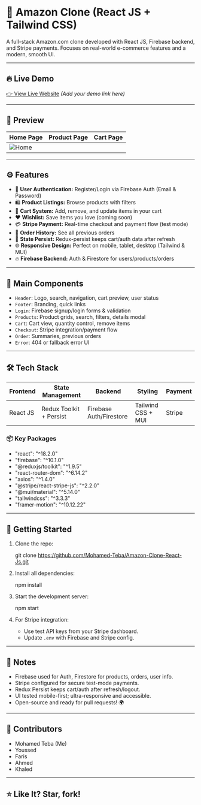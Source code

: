 # 🛒 Amazon Clone (React JS + Tailwind CSS)

A full-stack Amazon.com clone developed with React JS, Firebase backend, and Stripe payments. Focuses on real-world e-commerce features and a modern, smooth UI.

---

## 🔥 Live Demo

[👉 View Live Website](#) *(Add your demo link here)*

---

## 📸 Preview

| Home Page | Product Page | Cart Page |
|-----------|--------------|-----------|
|![Home](./public/screenShot.png) |

---

## ⚙ Features

- 🔐 **User Authentication:** Register/Login via Firebase Auth (Email & Password)
- 🛍 **Product Listings:** Browse products with filters
- 🛒 **Cart System:** Add, remove, and update items in your cart
- ❤ **Wishlist:** Save items you love (coming soon)
- 💳 **Stripe Payment:** Real-time checkout and payment flow (test mode)
- 🧾 **Order History:** See all previous orders
- 🔄 **State Persist:** Redux-persist keeps cart/auth data after refresh
- 🌐 **Responsive Design:** Perfect on mobile, tablet, desktop (Tailwind & MUI)
- 🔥 **Firebase Backend:** Auth & Firestore for users/products/orders

---

## 🧩 Main Components

- `Header`: Logo, search, navigation, cart preview, user status
- `Footer`: Branding, quick links
- `Login`: Firebase signup/login forms & validation
- `Products`: Product grids, search, filters, details modal
- `Cart`: Cart view, quantity control, remove items
- `Checkout`: Stripe integration/payment flow
- `Order`: Summaries, previous orders
- `Error`: 404 or fallback error UI

---

## 🛠 Tech Stack

|  Frontend  |    State Management     |         Backend         |       Styling      |   Payment   |
|------------|-------------------------|-------------------------|--------------------|-------------|
|  React JS  | Redux Toolkit + Persist | Firebase Auth/Firestore | Tailwind CSS + MUI |    Stripe   |

### 📦 Key Packages


- "react": "^18.2.0"
- "firebase": "^10.1.0"
- "@reduxjs/toolkit": "^1.9.5"
- "react-router-dom": "^6.14.2"
- "axios": "^1.4.0"
- "@stripe/react-stripe-js": "^2.2.0"
- "@mui/material": "^5.14.0"
- "tailwindcss": "^3.3.3"
- "framer-motion": "^10.12.22"


---

## 🚀 Getting Started

1. Clone the repo:

   
   git clone https://github.com/Mohamed-Teba/Amazon-Clone-React-Js.git
   

2. Install all dependencies:

   
   npm install
   

3. Start the development server:

   
   npm start
   

4. For Stripe integration:  
   - Use test API keys from your Stripe dashboard.
   - Update `.env` with Firebase and Stripe config.

---

## 🧠 Notes

- Firebase used for Auth, Firestore for products, orders, user info.
- Stripe configured for secure test-mode payments.
- Redux Persist keeps cart/auth after refresh/logout.
- UI tested mobile-first; ultra-responsive and accessible.
- Open-source and ready for pull requests! 🌍

---

## 🤝 Contributors

- Mohamed Teba (Me)
- Youssed  
- Faris
- Ahmed
- Khaled

---

## ⭐ Like It? Star, fork!
